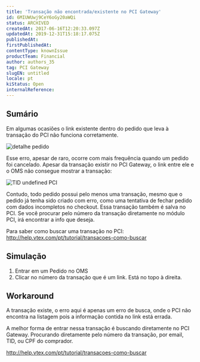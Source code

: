 ```yaml
---
title: 'Transação não encontrada/existente no PCI Gateway'
id: 6MIUWUwj9CeY6oGy20aWQi
status: ARCHIVED
createdAt: 2017-06-16T12:20:33.097Z
updatedAt: 2019-12-31T15:18:17.075Z
publishedAt: 
firstPublishedAt: 
contentType: knownIssue
productTeam: Financial
author: authors_35
tag: PCI Gateway
slugEN: untitled
locale: pt
kiStatus: Open
internalReference: 
---
```


## Sumário

Em algumas ocasiões o link existente dentro do pedido que leva à transação do PCI não funciona corretamente. 

![detalhe pedido](//images.contentful.com/alneenqid6w5/3wD4jkx5t6SEqEAsw88iqi/751f764bfc82431cbbfebd048c284cb8/detalhe_pedido.png) 

Esse erro, apesar de raro, ocorre com mais frequência quando um pedido foi cancelado. Apesar da transação existir no PCI Gateway, o link entre ele e o OMS não consegue mostrar a transação: 

![TID undefined PCI](//images.contentful.com/alneenqid6w5/2Are5aGSNOMQIoSgUYoKEa/7e0a27ecda09da8077160ba82d064aa8/TID_undefined_PCI.png)

Contudo, todo pedido possui pelo menos uma transação, mesmo que o pedido já tenha sido criado com erro, como uma tentativa de fechar pedido com dados incompletos no checkout. Essa transação também é salva no PCI. Se você procurar pelo número da transação diretamente no módulo PCI, irá encontrar a info que deseja.

Para saber como buscar uma transação no PCI:
http://help.vtex.com/pt/tutorial/transacoes-como-buscar


## Simulação


1. Entrar em um Pedido no OMS
2. Clicar no número da transação que é um link. Está no topo à direita.


## Workaround

A transação existe, o erro aqui é apenas um erro de busca, onde o PCI não encontra na listagem pois a informação contida no link está errada.

A melhor forma de entrar nessa transação é buscando diretamente no PCI Gateway. Procurando diretamente pelo número da transação, por email, TID, ou CPF do comprador.

http://help.vtex.com/pt/tutorial/transacoes-como-buscar

